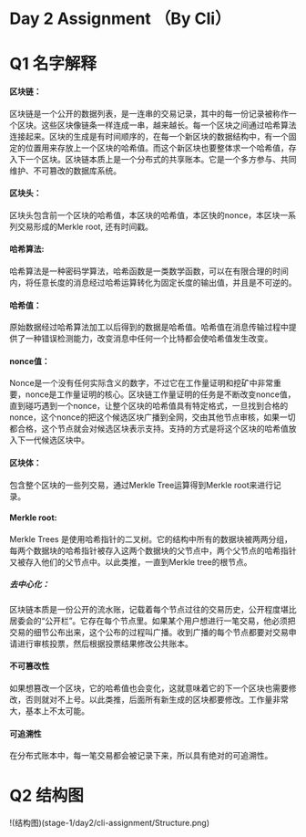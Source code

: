 # Day 2 Assignment （By Cli）

# Q1 名字解释
#### 区块链：
区块链是一个公开的数据列表，是一连串的交易记录，其中的每一份记录被称作一个区块。这些区块像链条一样连成一串，越来越长。每一个区块之间通过哈希算法连接起来。区块的生成是有时间顺序的，在每一个新区块的数据结构中，有一个固定的位置用来存放上一个区块的哈希值。而这个新区块也要整体求一个哈希值，存入下一个区块。区块链本质上是一个分布式的共享账本。它是一个多方参与、共同维护、不可篡改的数据库系统。

#### 区块头：
区块头包含前一个区块的哈希值，本区块的哈希值，本区快的nonce，本区块一系列交易形成的Merkle root, 还有时间戳。

#### 哈希算法:
哈希算法是一种密码学算法，哈希函数是一类数学函数，可以在有限合理的时间内，将任意长度的消息经过哈希运算转化为固定长度的输出值，并且是不可逆的。

#### 哈希值：
原始数据经过哈希算法加工以后得到的数据是哈希值。哈希值在消息传输过程中提供了一种错误检测能力，改变消息中任何一个比特都会使哈希值发生改变。

#### nonce值：
Nonce是一个没有任何实际含义的数字，不过它在工作量证明和挖矿中非常重要，nonce是工作量证明的核心。区块链工作量证明的任务是不断改变nonce值，直到碰巧遇到一个nonce，让整个区块的哈希值具有特定格式，一旦找到合格的nonce，这个nonce的把这个候选区块广播到全网，交由其他节点审核，如果一切都合格，这个节点就会对候选区块表示支持。支持的方式是将这个区块的哈希值放入下一代候选区块中。

#### 区块体：
包含整个区块的一些列交易，通过Merkle Tree运算得到Merkle root来进行记录。

#### Merkle root:
Merkle Trees 是使用哈希指针的二叉树。它的结构中所有的数据块被两两分组，每两个数据块的哈希指针被存入这两个数据块的父节点中，两个父节点的哈希指针又被存入他们的父节点中。以此类推，一直到Merkle tree的根节点。

##### 去中心化：
区块链本质是一份公开的流水账，记载着每个节点过往的交易历史，公开程度堪比居委会的“公开栏”。它存在每个节点里。如果某个用户想进行一笔交易，他必须把交易的细节公布出来，这个公布的过程叫广播。收到广播的每个节点都要对交易申请进行审核投票，然后根据投票结果修改公共账本。

#### 不可篡改性
如果想篡改一个区块，它的哈希值也会变化，这就意味着它的下一个区块也需要修改，否则就对不上号。以此类推，后面所有新生成的区块都要修改。工作量非常大，基本上不太可能。

#### 可追溯性
在分布式账本中，每一笔交易都会被记录下来，所以具有绝对的可追溯性。

# Q2 结构图
!(结构图)(stage-1/day2/cli-assignment/Structure.png)
